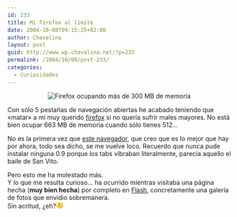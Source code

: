 ```yaml
---
id: 233
title: Mi firefox al límite
date: 2004-10-08T09:15:25+02:00
author: Chavalina
layout: post
guid: http://www.wp.chavalina.net/?p=233
permalink: /2004/10/08/post-233/
categories:
  - Curiosidades
---
```

<p align="center">
  <img class="imgcentro" src="http://www.chavalina.net/imagenes/fotos/firefox300m.gif" alt="Firefox ocupando más de 300 MB de memoria" />
</p>

Con sólo 5 pesta&ntilde;as de navegación abiertas he acabado teniendo que «matar» a mi muy querido <a href="http://www.mozilla.org/products/firefox/" target="_blank">firefox</a> si no quería sufrir males mayores. No está bien ocupar 663 MB de memoria cuando sólo tienes 512…

No es la primera vez que <a href="http://www.mozilla.org/products/firefox/" target="_blank">este navegador</a>, que creo que es lo mejor que hay por ahora, todo sea dicho, se me vuelve loco. Recuerdo que nunca pude instalar ninguna 0.9 porque los tabs vibraban literalmente, parecía aquello el baile de San Vito.

Pero esto me ha molestado más.  
Y lo que me resulta curioso… ha ocurrido mientras visitaba una página hecha (**muy bien hecha**) por completo en <a href="http://www.macromedia.com/software/flash/&prime;" target="_blank">Flash</a>, concretamente una galería de fotos que envidio sobremanera.  
Sin acritud, ¿eh?![emo](/imagenes/emoticonos/sonrisa.gif)